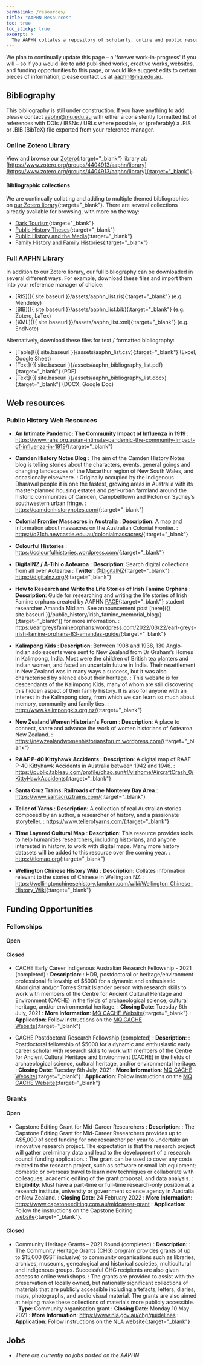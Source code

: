```yaml
---
permalink: /resources/
title: "AAPHN Resources"
toc: true
toc_sticky: true
excerpt: >
  The AAPHN collates a repository of scholarly, online and public resources concerning public history in Australasia. This includes information concerning scholarship and grant opportunities as well as practitioners websites.
---
```

We plan to continually update this page &ndash; a 'forever work-in-progress' if you will &ndash; so if you would like to add published works, creative works, websites, and funding opportunities to this page, or would like suggest edits to certain pieces of information, please contact us at <aaphn@mq.edu.au>.

## Bibliography

This bibliography is still under construction. If you have anything to add please contact <aaphn@mq.edu.au> with either a consistently formatted list of references with DOIs / IBSNs / URLs where possible, or (preferably) a .RIS or .BIB (BibTeX) file exported from your reference manager.

### Online Zotero Library
View and browse our [Zotero](https://www.zotero.org/){:target="_blank"} library at: [https://www.zotero.org/groups/4404913/aaphn/library](https://www.zotero.org/groups/4404913/aaphn/library){:target="_blank"}.

#### Bibliographic collections
We are continually collating and adding to multiple themed bibliographies on [our Zotero library](https://www.zotero.org/groups/4404913/aaphn/library){:target="_blank"}. There are several collections already available for browsing, with more on the way:
* [Dark Tourism](https://www.zotero.org/groups/4404913/aaphn/collections/MQ5G8ERC){:target="_blank"}
* [Public History Theses](https://www.zotero.org/groups/4404913/aaphn/collections/7JA4UZLL){:target="_blank"}
* [Public History and the Media](https://www.zotero.org/groups/4404913/aaphn/collections/EC7QBYPJ){:target="_blank"}
* [Family History and Family Histories](https://www.zotero.org/groups/4404913/aaphn/collections/YFNACA4L){:target="_blank"}

### Full AAPHN Library
In addition to our Zotero library, our full bibliography can be downloaded in several different ways. For example, download these files and import them into your reference manager of choice:
* [RIS]({{ site.baseurl }}/assets/aaphn_list.ris){:target="_blank"} (e.g. Mendeley)
* [BIB]({{ site.baseurl }}/assets/aaphn_list.bib){:target="_blank"} (e.g. Zotero, LaTex)
* [XML]({{ site.baseurl }}/assets/aaphn_list.xml){:target="_blank"} (e.g. EndNote)

Alternatively, download these files for text / formatted bibliography:
* [Table]({{ site.baseurl }}/assets/aaphn_list.csv){:target="_blank"} (Excel, Google Sheet)
* [Text]({{ site.baseurl }}/assets/aaphn_bibliography_list.pdf){:target="_blank"} (PDF)
* [Text]({{ site.baseurl }}/assets/aaphn_bibliography_list.docx){:target="_blank"} (DOCX, Google Doc)

## Web resources

### Public History Web Resources
* **An Intimate Pandemic: The Community Impact of Influenza in 1919**
: <https://www.rahs.org.au/an-intimate-pandemic-the-community-impact-of-influenza-in-1919/>{:target="_blank"}

* **Camden History Notes Blog**
: The aim of the Camden History Notes blog is telling stories about the characters, events, general goings and changing landscapes of the Macarthur region of New South Wales, and occasionally elsewhere.
: Originally occupied by the Indigenous Dharawal people it is one the fastest, growing areas in Australia with its master-planned housing estates and peri-urban farmland around the historic communities of Camden, Campbelltown and Picton on Sydney’s southwestern urban fringe.
: <https://camdenhistorynotes.com/>{:target="_blank"}

* **Colonial Frontier Massacres in Australia**
: **Description**: A map and information about massacres on the Australian Colonial Frontier.
: <https://c21ch.newcastle.edu.au/colonialmassacres/>{:target="_blank"}

* **Colourful Histories**
: <https://colourfulhistories.wordpress.com/>{:target="_blank"}

* **DigitalNZ / Ā-Tihi o Aotearoa**
: **Description**: Search digital collections from all over Aotearoa
: **Twitter**: [@DigitalNZ](https://twitter.com/DigitalNZ){:target="_blank"}
: <https://digitalnz.org/>{:target="_blank"}

* **How to Research and Write the Life Stories of Irish Famine Orphans**
: **Description**: Guide for researching and writing the life stories of Irish Famine orphans created by AAPHN [PACE](https://students.mq.edu.au/study/course/pace){:target="_blank"} student researcher Amanda Midlam. See announcement post [here]({{ site.baseurl }}/public_history/irish_famine_memorial_blog/){:target="_blank"}) for more information.
: <https://earlgreysfamineorphans.wordpress.com/2022/03/22/earl-greys-irish-famine-orphans-83-amandas-guide/>{:target="_blank"}

* **Kalimpong Kids**
: **Description**: Between 1908 and 1938, 130 Anglo-Indian adolescents were sent to New Zealand from Dr Graham’s Homes in Kalimpong, India. Most were the children of British tea planters and Indian women, and faced an uncertain future in India. Their resettlement in New Zealand was in many ways a success, but it was also characterised by silence about their heritage.
: This website is for descendants of the Kalimpong Kids, many of whom are still discovering this hidden aspect of their family history. It is also for anyone with an interest in the Kalimpong story, from which we can learn so much about memory, community and family ties.
: <http://www.kalimpongkis.org.nz/>{:target="_blank"}

* **New Zealand Women Historian's Forum**
: **Description**: A place to connect, share and advance the work of women historians of Aotearoa New Zealand.
: <https://newzealandwomenhistoriansforum.wordpress.com/>{:target="_blank"}

* **RAAF P-40 Kittyhawk Accidents**
: **Description**: A digital map of RAAF P-40 Kittyhawk Accidents in Australia between 1942 and 1946.
: <https://public.tableau.com/profile/chao.sun#!/vizhome/AircraftCrash_0/KittyHawkAccidents>{:target="_blank"}

* **Santa Cruz Trains: Railroads of the Monterey Bay Area**
: <https://www.santacruztrains.com/>{:target="_blank"}

* **Teller of Yarns**
: **Description**: A collection of real Australian stories composed by an author, a researcher of history, and a passionate storyteller.
: <https://www.tellerofyarns.com/>{:target="_blank"}

* **Time Layered Cultural Map**
: **Description**: This resource provides tools to help humanities researchers, including historians, and anyone interested in history, to work with digital maps. Many more history datasets will be added to this resource over the coming year.
: <https://tlcmap.org>{:target="_blank"}

* **Wellington Chinese History Wiki**
: **Description**: Collates information relevant to the stories of Chinese in Wellington NZ.
: <https://wellingtonchinesehistory.fandom.com/wiki/Wellington_Chinese_History_Wiki>{:target="_blank"}

## Funding Opportunities

### Fellowships
#### Open

#### Closed
* CACHE Early Career Indigenous Australian Research Fellowship - 2021 (completed)
: **Description**:
: HDR, postdoctoral or heritage/environment professional fellowship of $5000 for a dynamic and enthusiastic Aboriginal and/or Torres Strait Islander person with research skills to work with members of the Centre for Ancient Cultural Heritage and Environment (CACHE) in the fields of archaeological science, cultural heritage, and/or environmental heritage.
: **Closing Date**: Tuesday 6th July, 2021
: **More Information**: [MQ CACHE Website](https://www.mq.edu.au/research/research-centres-groups-and-facilities/resilient-societies/centres/cache/funding-opportunities){:target="_blank"}
: **Application**: Follow instructions on the [MQ CACHE Website](https://www.mq.edu.au/research/research-centres-groups-and-facilities/resilient-societies/centres/cache/funding-opportunities){:target="_blank"}

* CACHE Postdoctoral Research Fellowship (completed)
: **Description**:
: Postdoctoral fellowship of $5000 for a dynamic and enthusiastic early career scholar with research skills to work with members of the Centre for Ancient Cultural Heritage and Environment (CACHE) in the fields of archaeological science, cultural heritage, and/or environmental heritage.
: **Closing Date**: Tuesday 6th July, 2021
: **More Information**: [MQ CACHE Website](https://www.mq.edu.au/research/research-centres-groups-and-facilities/resilient-societies/centres/cache/funding-opportunities){:target="_blank"}
: **Application**: Follow instructions on the [MQ CACHE Website](https://www.mq.edu.au/research/research-centres-groups-and-facilities/resilient-societies/centres/cache/funding-opportunities){:target="_blank"}

### Grants
#### Open
* Capstone Editing Grant for Mid-Career Researchers
: **Description**:
: The Capstone Editing Grant for Mid-Career Researchers provides up to A$5,000 of seed funding for one researcher per year to undertake an innovative research project. The expectation is that the research project will gather preliminary data and lead to the development of a research council funding application.
: The grant can be used to cover any costs related to the research project, such as software or small lab equipment; domestic or overseas travel to learn new techniques or collaborate with colleagues; academic editing of the grant proposal; and data analysis.
: **Eligibility**: Must have a part-time or full-time research-only position at a research institute, university or government science agency in Australia or New Zealand.
: **Closing Date**: 24 February 2022
: **More Information**: <https://www.capstoneediting.com.au/midcareer-grant>
: **Application**: Follow the instructions on the Capstone Editing [website](https://www.capstoneediting.com.au/midcareer-grant){:target="_blank"}.

#### Closed
* Community Heritage Grants – 2021 Round (completed)
: **Description**:
: The Community Heritage Grants (CHG) program provides grants of up to $15,000 (GST inclusive) to community organisations such as libraries, archives, museums, genealogical and historical societies, multicultural and Indigenous groups. Successful CHG recipients are also given access to online workshops.
: The grants are provided to assist with the preservation of locally owned, but nationally significant collections of materials that are publicly accessible including artefacts, letters, diaries, maps, photographs, and audio visual material. The grants are also aimed at helping make these collections of materials more publicly accessible.
: **Type**: Community organisation grant
: **Closing Date**: Monday 10 May 2021
: **More Information**: <https://www.nla.gov.au/chg/guidelines>
: **Application**: Follow instructions on the [NLA website](https://www.nla.gov.au/content/community-heritage-grants-4){:target="_blank"}

## Jobs

* _There are currently no jobs posted on the AAPHN_
